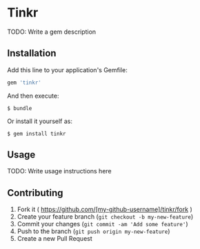 # Tinkr

TODO: Write a gem description

## Installation

Add this line to your application's Gemfile:

```ruby
gem 'tinkr'
```

And then execute:

    $ bundle

Or install it yourself as:

    $ gem install tinkr

## Usage

TODO: Write usage instructions here

## Contributing

1. Fork it ( https://github.com/[my-github-username]/tinkr/fork )
2. Create your feature branch (`git checkout -b my-new-feature`)
3. Commit your changes (`git commit -am 'Add some feature'`)
4. Push to the branch (`git push origin my-new-feature`)
5. Create a new Pull Request
